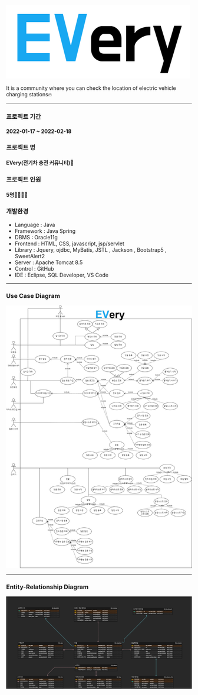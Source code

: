 ![Alt text](/src/main/webapp/resources/images/logo.png)


It is a community where you can check the location of electric vehicle charging stations🔥

- - -

### 프로젝트 기간
#### 2022-01-17 ~ 2022-02-18


### 프로젝트 명
#### EVery(전기차 충전 커뮤니티)🚓


### 프로젝트 인원
#### 5명👨‍👨‍👧‍👧


### 개발환경
+ Language : Java
+ Framework : Java Spring
+ DBMS : Oracle11g
+ Frontend : HTML, CSS, javascript, jsp/servlet
+ Library : Jquery, ojdbc, MyBatis, JSTL , Jackson , Bootstrap5 , SweetAlert2
+ Server : Apache Tomcat 8.5
+ Control : GitHub
+ IDE : Eclipse, SQL Developer, VS Code

- - -
### Use Case Diagram
![Alt text](/USECASE.jpg)
- - -
### Entity-Relationship Diagram
![Alt text](ERD.png)
